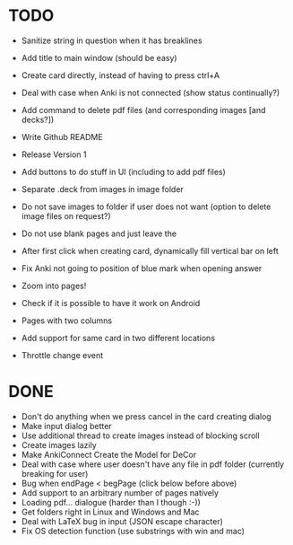 # TODO
* Sanitize string in question when it has breaklines
* Add title to main window (should be easy)
* Create card directly, instead of having to press ctrl+A
* Deal with case when Anki is not connected (show status continually?)
* Add command to delete pdf files (and corresponding images [and decks?])
* Write Github README

* Release Version 1

* Add buttons to do stuff in UI (including to add pdf files)
* Separate .deck from images in image folder
* Do not save images to folder if user does not want (option to delete image files on request?)
* Do not use blank pages and just leave the 
* After first click when creating card, dynamically fill vertical bar on left
* Fix Anki not going to position of blue mark when opening answer
* Zoom into pages!
* Check if it is possible to have it work on Android
* Pages with two columns
* Add support for same card in two different locations
* Throttle change event

# DONE
* Don't do anything when we press cancel in the card creating dialog
* Make input dialog better
* Use additional thread to create images instead of blocking scroll
* Create images lazily 
* Make AnkiConnect Create the Model for DeCor
* Deal with case where user doesn't have any file in pdf folder (currently breaking for user)
* Bug when endPage < begPage (click below before above)
* Add support to an arbitrary number of pages natively
* Loading pdf... dialogue (harder than I though :-))
* Get folders right in Linux and Windows and Mac
* Deal with LaTeX bug in input (JSON escape character)
* Fix OS detection function (use substrings with win and mac)
